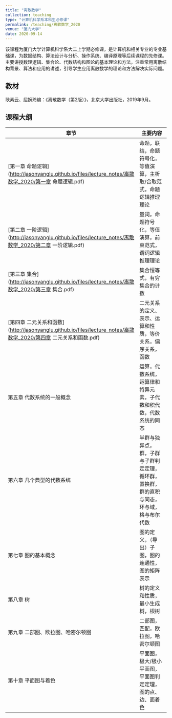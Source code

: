 ```yaml
---
title: "离散数学"
collection: teaching
type: "计算机科学系本科生必修课"
permalink: /teaching/离散数学_2020
venue: "厦门大学"
date: 2020-09-14
---
```


该课程为厦门大学计算机科学系大二上学期必修课，是计算机和相关专业的专业基础课，为数据结构、算法设计与分析、操作系统、编译原理等后续课程的先修课。主要讲授数理逻辑、集合论、代数结构和图论的基本理论和方法，注重常用离散结构背景、算法和应用的讲述，引导学生应用离散数学的理论和方法解决实际问题。  

## 教材

耿素云、屈婉玲编：《离散数学（第2版）》，北京大学出版社，2019年9月。

## 课程大纲

| 章节                              | 主要内容                                                     |
| --------------------------------- | ------------------------------------------------------------ |
| [第一章 命题逻辑](http://jasonyanglu.github.io/files/lecture_notes/离散数学_2020/第一章 命题逻辑.pdf)                   | 命题，联结，命题符号化，等值演算，主析取/合取范式，命题逻辑推理理论 |
| [第二章 一阶逻辑](http://jasonyanglu.github.io/files/lecture_notes/离散数学_2020/第二章 一阶逻辑.pdf)                   | 量词，命题符号化，等值演算，前束范式，谓词逻辑推理理论       |
| [第三章 集合](http://jasonyanglu.github.io/files/lecture_notes/离散数学_2020/第三章 集合.pdf)                     | 集合恒等式，有穷集合的计数                                   |
| [第四章 二元关系和函数](http://jasonyanglu.github.io/files/lecture_notes/离散数学_2020/第四章 二元关系和函数.pdf)             | 二元关系的定义、表示、运算和性质，等价关系，偏序关系，函数   |
| 第五章 代数系统的一般概念         | 运算，代数系统，运算律和特异元素，子代数和积代数，代数系统的同态 |
| 第六章 几个典型的代数系统         | 半群与独异点，群，子群与子群判定定理，循环群，置换群，群的直积与同态，环与域，格与布尔代数 |
| 第七章 图的基本概念               | 图的定义，（导出）子图，图的连通性，图的矩阵表示             |
| 第八章 树                         | 树的定义和性质，最小生成树，根树                             |
| 第九章 二部图、欧拉图、哈密尔顿图 | 二部图，匹配，欧拉图，哈密尔顿图                             |
| 第十章 平面图与着色               | 平面图，极大/极小平面图，平面图判定定理，图的点、边、面着色  |

